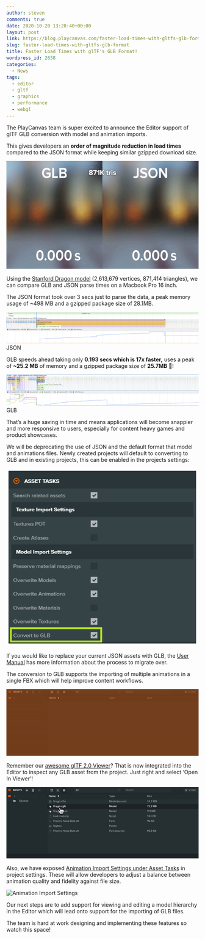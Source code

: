 ```yaml
---
author: steven
comments: true
date: 2020-10-20 13:20:40+00:00
layout: post
link: https://blog.playcanvas.com/faster-load-times-with-gltfs-glb-format/
slug: faster-load-times-with-gltfs-glb-format
title: Faster Load Times with glTF's GLB Format!
wordpress_id: 2638
categories:
  - News
tags:
  - editor
  - gltf
  - graphics
  - performance
  - webgl
---
```


The PlayCanvas team is super excited to announce the Editor support of glTF GLB conversion with model and animation imports.

This gives developers an **order of magnitude reduction in load times** compared to the JSON format while keeping similar gzipped download size.

![](/assets/media/Kapture-2020-10-13-at-15.48.40.gif)

Using the [Stanford Dragon model](http://graphics.stanford.edu/data/3Dscanrep/) (2,613,679 vertices, 871,414 triangles), we can compare GLB and JSON parse times on a Macbook Pro 16 inch.

The JSON format took over 3 secs just to parse the data, a peak memory usage of ~498 MB and a gzipped package size of 28.1MB.

![](/assets/media/Screenshot-2020-10-13-at-12.33.48-1024x166.png)JSON

GLB speeds ahead taking only **0.193 secs which is 17x faster,** uses a peak of **~25.2 MB** of memory and a gzipped package size of **25.7MB** 🚀!

![](/assets/media/Screenshot-2020-10-13-at-12.42.10-1024x166.png)GLB

That’s a huge saving in time and means applications will become snappier and more responsive to users, especially for content heavy games and product showcases.

We will be deprecating the use of JSON and the default format that model and animations files. Newly created projects will default to converting to GLB and in existing projects, this can be enabled in the projects settings:

![](/assets/media/image-21-1.png)

If you would like to replace your current JSON assets with GLB, the [User Manual](https://developer.playcanvas.com/en/user-manual/assets/importing/) has more information about the process to migrate over.

The conversion to GLB supports the importing of multiple animations in a single FBX which will help improve content workflows.

![](/assets/media/Kapture-2020-10-12-at-18.28.54.gif)

Remember our [awesome glTF 2.0 Viewer](https://blog.playcanvas.com/playcanvas-launches-gltf-2-0-viewer-tool/)? That is now integrated into the Editor to inspect any GLB asset from the project. Just right and select ‘Open In Viewer’!

![](/assets/media/Kapture-2020-10-13-at-16.27.56.gif)

Also, we have exposed [Animation Import Settings under Asset Tasks](https://developer.playcanvas.com/en/user-manual/assets/animation/) in project settings. These will allow developers to adjust a balance between animation quality and fidelity against file size.

![Animation Import Settings](https://developer.playcanvas.com/images/user-manual/assets/animation/animation-import-settings.png)

Our next steps are to add support for viewing and editing a model hierarchy in the Editor which will lead onto support for the importing of GLB files.

The team is hard at work designing and implementing these features so watch this space!
